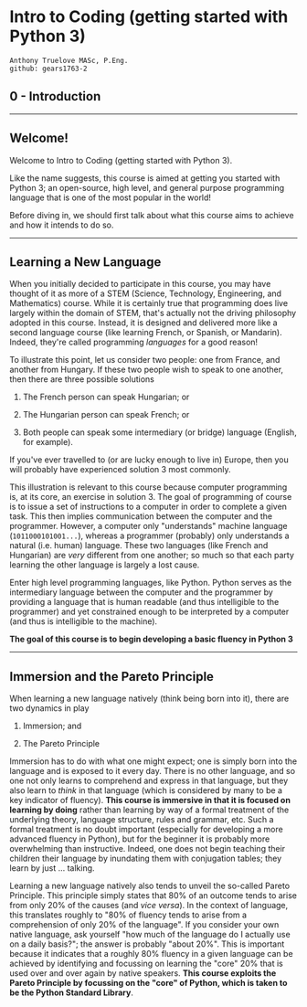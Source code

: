 # Intro to Coding (getting started with Python 3)

    Anthony Truelove MASc, P.Eng.
    github: gears1763-2


##  0 - Introduction

--------


## Welcome!

Welcome to Intro to Coding (getting started with Python 3).  

Like the name suggests, this course is aimed at getting you started with Python 3; an
open-source, high level, and general purpose programming language that is one of the
most popular in the world!  

Before diving in, we should first talk about what this course aims to achieve and how 
it intends to do so.

--------


## Learning a New Language

When you initially decided to participate in this course, you may have thought of it as
more of a STEM (Science, Technology, Engineering, and Mathematics) course. While it is
certainly true that programming does live largely within the domain of STEM, that's 
actually not the driving philosophy adopted in this course. Instead, it is designed and
delivered more like a second language course (like learning French, or Spanish, or
Mandarin). Indeed, they're called programming *languages* for a good reason!  

To illustrate this point, let us consider two people: one from France, and another
from Hungary. If these two people wish to speak to one another, then there are three
possible solutions

  1. The French person can speak Hungarian; or
  
  2. The Hungarian person can speak French; or
  
  3. Both people can speak some intermediary (or bridge) language (English, for example).

If you've ever travelled to (or are lucky enough to live in) Europe, then you will
probably have experienced solution 3 most commonly.  

This illustration is relevant to this course because computer programming is, at its
core, an exercise in solution 3. The goal of programming of course is to issue a set
of instructions to a computer in order to complete a given task. This then implies 
communication between the computer and the programmer. However, a computer only
"understands" machine language (`1011000101001...`), whereas a programmer (probably) only
understands a natural (i.e. human) language. These two languages (like French and
Hungarian) are *very* different from one another; so much so that each party learning
the other language is largely a lost cause.  

Enter high level programming languages, like Python. Python serves as the intermediary 
language between the computer and the programmer by providing a language that is human 
readable (and thus intelligible to the programmer) and yet constrained enough to be
interpreted by a computer (and thus is intelligible to the machine).

**The goal of this course is to begin developing a basic fluency in Python 3**

--------


## Immersion and the Pareto Principle

When learning a new language natively (think being born into it), there are two dynamics
in play

  1. Immersion; and
  
  2. The Pareto Principle

Immersion has to do with what one might expect; one is simply born into the language and 
is exposed to it every day. There is no other language, and so one not only learns to 
comprehend and express in that language, but they also learn to *think* in that
language (which is considered by many to be a key indicator of fluency). **This course 
is immersive in that it is focused on learning by doing** rather than learning by way of 
a formal treatment of the underlying theory, language structure, rules and grammar, etc. 
Such a formal treatment is no doubt important (especially for developing a more advanced 
fluency in Python), but for the beginner it is probably more overwhelming than 
instructive. Indeed, one does not begin teaching their children their language by
inundating them with conjugation tables; they learn by just ... talking.  

Learning a new language natively also tends to unveil the so-called Pareto Principle. 
This principle simply states that 80% of an outcome tends to arise from only 20% of the
causes (and *vice versa*). In the context of language, this translates roughly to
"80% of fluency tends to arise from a comprehension of only 20% of the language". If
you consider your own native language, ask yourself "how much of the language do I
actually use on a daily basis?"; the answer is probably "about 20%". This is important
because it indicates that a roughly 80% fluency in a given language can be achieved by
identifying and focussing on learning the "core" 20% that is used over and over again by
native speakers. **This course exploits the Pareto Principle by focussing on the "core"
of Python, which is taken to be the Python Standard Library**.
